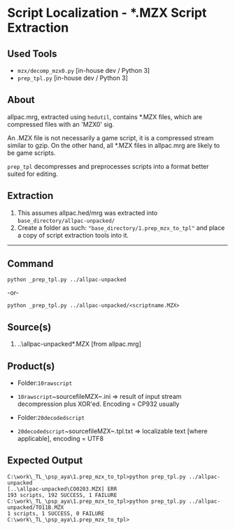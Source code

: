  Script Localization - *.MZX Script Extraction
===============================================

 Used Tools
------------
- `mzx/decomp_mzx0.py` [in-house dev / Python 3]
- `prep_tpl.py` [in-house dev / Python 3]

 About
-----------

allpac.mrg, extracted using `hedutil`, contains *.MZX files, which are compressed files with an 'MZX0' sig.

An .MZX file is not necessarily a game script, it is a compressed stream similar to gzip.
On the other hand, all *.MZX files in allpac.mrg are likely to be game scripts.

`prep_tpl` decompresses and preprocesses scripts into a format better suited for editing.


Extraction
-----------

1. This assumes allpac.hed/mrg was extracted into `base_directory/allpac-unpacked/`
2. Create a folder as such: `"base_directory/1.prep_mzx_to_tpl"` and place a copy of script extraction tools into it.

- - - - - - - - - - - - - - - - - - - - - - - - - - - - - -

 Command
-----------
	python _prep_tpl.py ../allpac-unpacked
-or-

	python _prep_tpl.py ../allpac-unpacked/<scriptname.MZX>

 Source(s)
-----------
1. ..\allpac-unpacked\*.MZX [from allpac.mrg]

 Product(s)
-----------

* Folder:`10rawscript`

* `10rawscript`\~sourcefileMZX~.ini  => result of input stream decompression plus XOR'ed. Encoding = CP932 usually

* Folder:`20decodedscript`

* `20decodedscript`\~sourcefileMZX~.tpl.txt  => localizable text [where applicable], encoding = UTF8

 Expected Output
-----------

	C:\work\_TL_\psp_aya\1.prep_mzx_to_tpl>python prep_tpl.py ../allpac-unpacked
	[..\allpac-unpacked\CO0203.MZX] ERR
	193 scripts, 192 SUCCESS, 1 FAILURE
	C:\work\_TL_\psp_aya\1.prep_mzx_to_tpl>python prep_tpl.py ../allpac-unpacked/TO11B.MZX
	1 scripts, 1 SUCCESS, 0 FAILURE
	C:\work\_TL_\psp_aya\1.prep_mzx_to_tpl>
